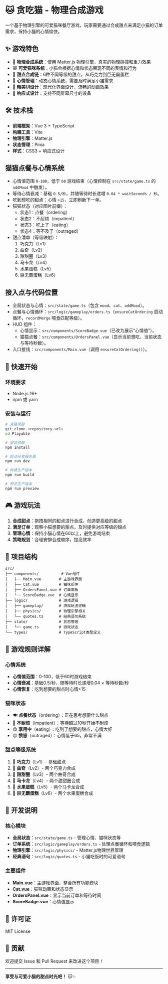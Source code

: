 # 🐱 贪吃猫 - 物理合成游戏

一个基于物理引擎的可爱猫咪餐厅游戏，玩家需要通过合成甜点来满足小猫的订单需求，保持小猫的心情愉快。

## ✨ 游戏特色

- 🎯 **物理合成系统**：使用 Matter.js 物理引擎，真实的物理碰撞和重力效果
- 😸 **可爱猫咪系统**：小猫会根据心情和状态展现不同的表情和行为
- 🍰 **甜点合成链**：6种不同等级的甜点，从巧克力到巨无霸蛋糕
- 💝 **心情管理**：动态心情系统，需要及时满足小猫需求
- 🎨 **精美UI设计**：现代化界面设计，流畅的动画效果
- 📱 **响应式设计**：支持不同屏幕尺寸的设备

## 🛠️ 技术栈

- **前端框架**：Vue 3 + TypeScript
- **构建工具**：Vite
- **物理引擎**：Matter.js
- **状态管理**：Pinia
- **样式**：CSS3 + 响应式设计

## 猫猫点餐与心情系统
- 心情值范围 `0-100`，低于 `60` 游戏结束（心情控制在 `src/state/game.ts` 的 `addMood` 中触发）。
- 等待心情衰减：基础 `0.5/秒`，并随等待时长递增 `0.04 * waitSeconds / 秒`。
- 吃到想吃的甜点：心情 `+15`，立即刷新下一单。
- 猫猫状态（对应图片前缀）：
  - 状态1：点餐（ordering）
  - 状态2：不耐烦（impatient）
  - 状态3：吃上了（eating）
  - 状态4：等不及了（outraged）
- 甜点清单（等级映射）：
  1. 巧克力（Lv1）
  2. 曲奇（Lv2）
  3. 甜甜圈（Lv3）
  4. 马卡龙（Lv4）
  5. 水果蛋糕（Lv5）
  6. 巨无霸蛋糕（Lv6）

## 接入点与代码位置
- 全局状态与心情：`src/state/game.ts`（包含 `mood`、`cat`、`addMood`）。
- 点餐与心情循环：`src/logic/gameplay/orders.ts`（`ensureCatOrdering` 启动循环，`recordMerge` 喂食匹配等级）。
- HUD 组件：
  - 心情显示：`src/components/ScoreBadge.vue`（已改为展示“心情值”）。
  - 猫猫点餐：`src/components/OrdersPanel.vue`（显示当前想吃、当前状态与等待秒数）。
- 入口接线：`src/components/Main.vue`（调用 `ensureCatOrdering()`）。

## 🚀 快速开始

### 环境要求
- Node.js 16+ 
- npm 或 yarn

### 安装与运行
```bash
# 克隆项目
git clone <repository-url>
cd Playable

# 安装依赖
npm install

# 启动开发服务器
npm run dev

# 构建生产版本
npm run build

# 预览生产版本
npm run preview
```

## 🎮 游戏玩法

1. **合成甜点**：拖拽相同的甜点进行合成，创造更高级的甜点
2. **满足订单**：观察小猫想要的甜点，及时提供对应等级的甜点
3. **管理心情**：保持小猫心情在60以上，避免游戏结束
4. **策略规划**：合理安排合成顺序，提高效率

## 📁 项目结构

```
src/
├── components/          # Vue组件
│   ├── Main.vue        # 主游戏界面
│   ├── Cat.vue         # 猫咪组件
│   ├── OrdersPanel.vue # 订单面板
│   └── ScoreBadge.vue  # 心情显示
├── logic/              # 游戏逻辑
│   ├── gameplay/       # 游戏玩法逻辑
│   ├── physics/        # 物理引擎相关
│   └── quotes.ts       # 经典语句系统
├── state/              # 状态管理
│   └── game.ts         # 游戏状态
└── types/              # TypeScript类型定义
```

## 🎯 游戏规则详解

### 心情系统
- **心情值范围**：0-100，低于60时游戏结束
- **心情衰减**：基础0.5/秒，随等待时长递增0.04 × 等待秒数/秒
- **心情恢复**：吃到想要的甜点时心情+15

### 猫咪状态
- 🍽️ **点餐状态**（ordering）：正在思考想要什么甜点
- 😤 **不耐烦**（impatient）：等待超过10秒开始不耐烦
- 😋 **享用中**（eating）：吃到了想要的甜点，心情大好
- 😡 **愤怒**（outraged）：心情低于65，非常不满

### 甜点等级系统
1. 🍫 **巧克力**（Lv1）- 基础甜点
2. 🍪 **曲奇**（Lv2）- 两个巧克力合成
3. 🍩 **甜甜圈**（Lv3）- 两个曲奇合成
4. 🧁 **马卡龙**（Lv4）- 两个甜甜圈合成
5. 🍰 **水果蛋糕**（Lv5）- 两个马卡龙合成
6. 🎂 **巨无霸蛋糕**（Lv6）- 两个水果蛋糕合成

## 🔧 开发说明

### 核心模块
- **全局状态**：`src/state/game.ts` - 管理心情、猫咪状态等
- **订单系统**：`src/logic/gameplay/orders.ts` - 处理点餐循环和喂食逻辑
- **物理引擎**：`src/logic/physics/` - Matter.js物理世界管理
- **经典语句**：`src/logic/quotes.ts` - 小猫吃饭时的可爱语句

### 主要组件
- **Main.vue**：主游戏界面，整合所有功能模块
- **Cat.vue**：猫咪动画和状态显示
- **OrdersPanel.vue**：显示当前订单和等待时间
- **ScoreBadge.vue**：心情值显示

## 📄 许可证

MIT License

## 🤝 贡献

欢迎提交 Issue 和 Pull Request 来改进这个项目！

---

**享受与可爱小猫的甜点时光吧！** 🐱✨
